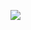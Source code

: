 [![](https://jitpack.io/v/nunchuk-io/nunchuk-android-nativesdk-prebuild.svg)](https://jitpack.io/#nunchuk-io/nunchuk-android-nativesdk-prebuild)
